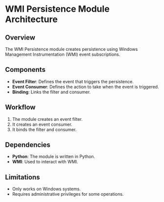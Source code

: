 # WMI Persistence Module Architecture

## Overview
The WMI Persistence module creates persistence using Windows Management Instrumentation (WMI) event subscriptions.

## Components
- **Event Filter**: Defines the event that triggers the persistence.
- **Event Consumer**: Defines the action to take when the event is triggered.
- **Binding**: Links the filter and consumer.

## Workflow
1. The module creates an event filter.
2. It creates an event consumer.
3. It binds the filter and consumer.

## Dependencies
- **Python**: The module is written in Python.
- **WMI**: Used to interact with WMI.

## Limitations
- Only works on Windows systems.
- Requires administrative privileges for some operations.